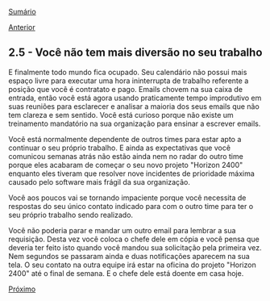 [Sumário](https://github.com/lucasfantacuci/DevOpsRevelado/blob/master/README.md)


[Anterior](https://github.com/lucasfantacuci/DevOpsRevelado/blob/master/CHAPTER02/2-4-YOUPROMISSEBIGGERIFYOUBREAKONE.md)


## 2.5 - Você não tem mais diversão no seu trabalho

E finalmente todo mundo fica ocupado. Seu calendário não possui mais espaço livre para executar uma hora ininterrupta de trabalho referente a posição que você é contratato e pago. Emails chovem na sua caixa de entrada, então você está agora usando praticamente tempo improdutivo em suas reuniões para esclarecer e analisar a maioria dos seus emails que não tem clareza e sem sentido. Você está curioso porque não existe um treinamento mandatório na sua organização para ensinar a escrever emails.


Você está normalmente dependente de outros times para estar apto a continuar o seu próprio trabalho. E ainda as expectativas que você comunicou semanas atrás não estão ainda nem no radar do outro time porque eles acabaram de começar o seu novo projeto "Horizon 2400" enquanto eles tiveram que resolver nove incidentes de prioridade máxima causado pelo software mais frágil da sua organização.


Você aos poucos vai se tornando impaciente porque você necessita de respostas do seu único contato indicado para com o outro time para ter o seu próprio trabalho sendo realizado.


Você não poderia parar e mandar um outro email para lembrar a sua requisição. Desta vez você coloca o chefe dele em cópia e você pensa que deveria ter feito isto quando você mandou sua solicitação pela primeira vez. Nem segundos se passaram ainda e duas notificações aparecem na sua tela. O seu contato na outra equipe irá estar na oficina do projeto "Horizon 2400" até o final de semana. E o chefe dele está doente em casa hoje.


[Próximo]()
